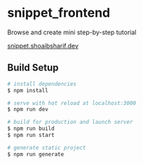 # snippet_frontend

Browse and create mini step-by-step tutorial

[snippet.shoaibsharif.dev](https://snippet.shoaibsharif.dev)

## Build Setup

```bash
# install dependencies
$ npm install

# serve with hot reload at localhost:3000
$ npm run dev

# build for production and launch server
$ npm run build
$ npm run start

# generate static project
$ npm run generate
```



